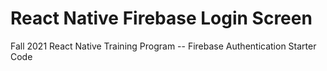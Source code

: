 # React Native Firebase Login Screen

Fall 2021 React Native Training Program -- Firebase Authentication Starter Code
